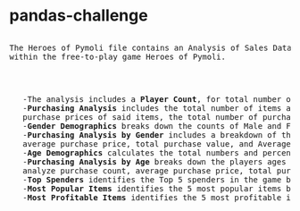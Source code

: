 # pandas-challenge
<pre>
<p>The Heroes of Pymoli file contains an Analysis of Sales Data of optionally purchased items 
within the free-to-play game Heroes of Pymoli.<p /> 
<ul>
-The analysis includes a <b>Player Count</b>, for total number of players. 
-<b>Purchasing Analysis</b> includes the total number of items available for purchase, the average 
purchase prices of said items, the total number of purchases, and the total revenue accumulation of items purchased. 
-<b>Gender Demographics</b> breaks down the counts of Male and Female players, and accounts for unknowns.
-<b>Purchasing Analysis by Gender</b> includes a breakdown of the following values by gender: the purchase count,
average purchase price, total purchase value, and Average Purchase total per person that accounts for unique users.
-<b>Age Demographics</b> calculates the total numbers and percentages of users by age group. 
-<b>Purchasing Analysis by Age</b> breaks down the players ages into unique bins for ranges of ages in order to 
analyze purchase count, average purchase price, total purchase value, and average total per person by Age Group. 
-<b>Top Spenders</b> identifies the Top 5 spenders in the game by Total Purchase value. 
-<b>Most Popular Items</b> identifies the 5 most popular items by purchase count. 
-<b>Most Profitable Items</b> identifies the 5 most profitable items by total purchase value.
</ul>
</pre>
